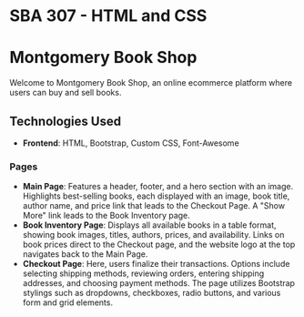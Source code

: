 # SBA 307 - HTML and CSS

# Montgomery Book Shop

Welcome to Montgomery Book Shop, an online ecommerce platform where users can buy and sell books. 

## Technologies Used
- **Frontend**: HTML, Bootstrap, Custom CSS, Font-Awesome

### Pages
- **Main Page**: Features a header, footer, and a hero section with an image. Highlights best-selling books, each displayed with an image, book title, author name, and price link that leads to the Checkout Page. A "Show More" link leads to the Book Inventory page.
- **Book Inventory Page**: Displays all available books in a table format, showing book images, titles, authors, prices, and availability. Links on book prices direct to the Checkout page, and the website logo at the top navigates back to the Main Page.
- **Checkout Page**: Here, users finalize their transactions. Options include selecting shipping methods, reviewing orders, entering shipping addresses, and choosing payment methods. The page utilizes Bootstrap stylings such as dropdowns, checkboxes, radio buttons, and various form and grid elements.

 
